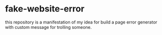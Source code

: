 # fake-website-error
this repository is a manifestation of my idea for build a page error generator with custom message for trolling someone.
